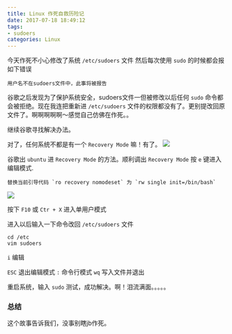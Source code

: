 ```yaml
---
title: Linux 作死自救历险记
date: 2017-07-18 18:49:12
tags:
- sudoers
categories: Linux
---
```


今天作死不小心修改了系统 `/etc/sudoers` 文件
然后每次使用 `sudo` 的时候都会报如下错误

```
用户名不在sudoers文件中，此事将被报告

```

谷歌之后发现为了保护系统安全，sudoers文件一但被修改以后任何 `sudo` 命令都会被拒绝。现在我连把重新进 `/etc/sudoers` 文件的权限都没有了。更别提改回原文件了。啊啊啊啊啊～感觉自己仿佛在作死。。
<!-- more -->


继续谷歌寻找解决办法。

对了，任何系统不都是有一个 `Recovery Mode` 嘛！有了。
![](http://img.blog.csdn.net/20140117223051453?watermark/2/text/aHR0cDovL2Jsb2cuY3Nkbi5uZXQvZGFtb25oYW8=/font/5a6L5L2T/fontsize/400/fill/I0JBQkFCMA==/dissolve/70/gravity/SouthEast)

谷歌出 `ubuntu` 进 `Recovery Mode` 的方法。顺利调出 `Recovery Mode` 按 `e` 键进入编辑模式.

```
替换当前引导代码 `ro recovery nomodeset` 为 `rw single init=/bin/bash` 
```
![](http://img.blog.csdn.net/20140117223441468?watermark/2/text/aHR0cDovL2Jsb2cuY3Nkbi5uZXQvZGFtb25oYW8=/font/5a6L5L2T/fontsize/400/fill/I0JBQkFCMA==/dissolve/70/gravity/SouthEast)

按下 `F10` 或 `Ctr + X` 进入单用户模式

进入以后输入一下命令改回 `/etc/sudoers` 文件

```
cd /etc
vim sudoers
```

`i` 编辑

`ESC` 退出编辑模式
`:` 命令行模式
`wq` 写入文件并退出


重启系统，输入 `sudo` 测试，成功解决。啊！泪流满面。。。。。

### 总结

这个故事告诉我们，没事别瞎jb作死。

